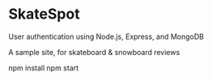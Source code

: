 # SkateSpot
User authentication using Node.js, Express, and MongoDB


A sample site, for skateboard & snowboard reviews 

npm install
npm start
